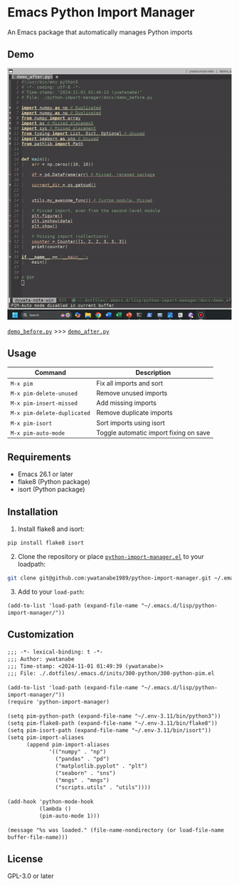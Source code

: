# Emacs Python Import Manager

An Emacs package that automatically manages Python imports

## Demo
<img src="./docs/demo.gif" width="600" alt="./docs/demo.gif">

[`demo_before.py`](./docs/demo_before.py) >>> [`demo_after.py`](./docs/demo_after.py)


## Usage

| Command | Description |
|---------|-------------|
| `M-x pim` | Fix all imports and sort |
| `M-x pim-delete-unused` | Remove unused imports |
| `M-x pim-insert-missed` | Add missing imports |
| `M-x pim-delete-duplicated` | Remove duplicate imports |
| `M-x pim-isort` | Sort imports using isort |
| `M-x pim-auto-mode` | Toggle automatic import fixing on save |

## Requirements

- Emacs 26.1 or later
- flake8 (Python package)
- isort (Python package)

## Installation

1. Install flake8 and isort:
```bash
pip install flake8 isort
```

2. Clone the repository or place [`python-import-manager.el`](python-import-manager.el) to your loadpath:
```bash
git clone git@github.com:ywatanabe1989/python-import-manager.git ~/.emacs.d/lisp/python-import-manager
```

3. Add to your `load-path`:
```elisp
(add-to-list 'load-path (expand-file-name "~/.emacs.d/lisp/python-import-manager/"))
```

## Customization

```elisp
;;; -*- lexical-binding: t -*-
;;; Author: ywatanabe
;;; Time-stamp: <2024-11-01 01:49:39 (ywatanabe)>
;;; File: ./.dotfiles/.emacs.d/inits/300-python/300-python-pim.el

(add-to-list 'load-path (expand-file-name "~/.emacs.d/lisp/python-import-manager/"))
(require 'python-import-manager)

(setq pim-python-path (expand-file-name "~/.env-3.11/bin/python3"))
(setq pim-flake8-path (expand-file-name "~/.env-3.11/bin/flake8"))
(setq pim-isort-path (expand-file-name "~/.env-3.11/bin/isort"))
(setq pim-import-aliases
      (append pim-import-aliases
             '(("numpy" . "np")
               ("pandas" . "pd")
               ("matplotlib.pyplot" . "plt")
               ("seaborn" . "sns")
               ("mngs" . "mngs")
               ("scripts.utils" . "utils"))))

(add-hook 'python-mode-hook
          (lambda ()
          (pim-auto-mode 1)))

(message "%s was loaded." (file-name-nondirectory (or load-file-name buffer-file-name)))
```

## License

GPL-3.0 or later
